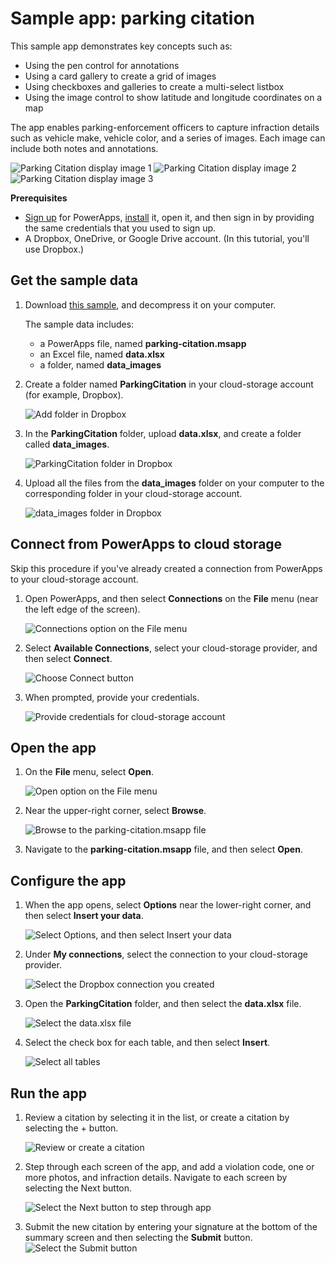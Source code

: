 <properties
    pageTitle="Sample app: parking citation | Microsoft PowerApps"
    description="Sample app with Excel in Dropbox as a data source"
    services=""
    suite="powerapps"
    documentationCenter="na"
    authors="merwanhade"
    manager="dwrede"
    editor=""
    tags=""/>

<tags
   ms.service="powerapps"
   ms.devlang="na"
   ms.topic="article"
   ms.tgt_pltfrm="na"
   ms.workload="na"
   ms.date="12/21/2015"
   ms.author="mhade"/>

# Sample app: parking citation #


This sample app demonstrates key concepts such as:

- Using the pen control for annotations
- Using a card gallery to create a grid of images
- Using checkboxes and galleries to create a multi-select listbox
- Using the image control to show latitude and longitude coordinates on a map

The app enables parking-enforcement officers to capture infraction details such as vehicle make, vehicle color, and a series of images. Each image can include both notes and annotations.

![Parking Citation display image 1](./media/samples-parking-citation/parking-citation-display-1.png)
![Parking Citation display image 2](./media/samples-parking-citation/parking-citation-display-2.png)
![Parking Citation display image 3](./media/samples-parking-citation/parking-citation-display-3.png)

**Prerequisites**

- [Sign up](signup-for-powerapps.md) for PowerApps, [install](http://aka.ms/powerappsinstall) it, open it, and then sign in by providing the same credentials that you used to sign up.
- A Dropbox, OneDrive, or Google Drive account. (In this tutorial, you'll use Dropbox.)

## Get the sample data ##
1. Download [this sample](http://aka.ms/parkingcitationsample), and decompress it on your computer.

	The sample data includes:

	- a PowerApps file, named **parking-citation.msapp**
	- an Excel file, named **data.xlsx**
	- a folder, named **data_images**

1. Create a folder named **ParkingCitation** in your cloud-storage account (for example, Dropbox).

	![Add folder in Dropbox](./media/samples-parking-citation/dropbox-create-folder.png)

1. In the **ParkingCitation** folder, upload **data.xlsx**, and create a folder called **data_images**.

	![ParkingCitation folder in Dropbox](./media/samples-parking-citation/dropbox-content-parkingcitation-folder.png)

1. Upload all the files from the **data_images** folder on your computer to the corresponding folder in your cloud-storage account.

	![data_images folder in Dropbox](./media/samples-parking-citation/dropbox-contents-data_images.png)

## Connect from PowerApps to cloud storage ##
Skip this procedure if you've already created a connection from PowerApps to your cloud-storage account.

1. Open PowerApps, and then select **Connections** on the **File** menu (near the left edge of the screen).

	![Connections option on the File menu](./media/samples-parking-citation/file-connections.png)

1.  Select **Available Connections**, select your cloud-storage provider, and then select **Connect**.

	![Choose Connect button](./media/samples-parking-citation/powerapps-dropbox-connect.png)

1. When prompted, provide your credentials.

	![Provide credentials for cloud-storage account](./media/samples-parking-citation/provide-credentials.png)

## Open the app ##

1. On the **File** menu, select **Open**.

	![Open option on the File menu](./media/samples-parking-citation/file-open.png)

1. Near the upper-right corner, select **Browse**.

	![Browse to the parking-citation.msapp file](./media/samples-parking-citation/browse-icon.png)

1. Navigate to the **parking-citation.msapp** file, and then select **Open**.

## Configure the app ##

1. When the app opens, select **Options** near the lower-right corner, and then select **Insert your data**.

	![Select Options, and then select Insert your data](./media/samples-parking-citation/powerapps-insert-your-data.png)

1. Under **My connections**, select the connection to your cloud-storage provider.

	![Select the Dropbox connection you created](./media/samples-parking-citation/powerapps-choose-dropbox-conn.png)

1. Open the **ParkingCitation** folder, and then select the **data.xlsx** file.

	![Select the data.xlsx file](./media/samples-parking-citation/powerapps-select-data-xlsx.png)

1. Select the check box for each table, and then select **Insert**.

	![Select all tables](./media/samples-parking-citation/powerapps-select-tables.png)

## Run the app ##

1. Review a citation by selecting it in the list, or create a citation by selecting the + button.

	![Review or create a citation](./media/samples-parking-citation/parking-citation-run-1.png)

2. Step through each screen of the app, and add a violation code, one or more photos, and infraction details. Navigate to each screen by selecting the Next button.

	![Select the Next button to step through app](./media/samples-parking-citation/parking-citation-run-2.png)

3. Submit the new citation by entering your signature at the bottom of the summary screen and then selecting the **Submit** button.  
![Select the Submit button](./media/samples-parking-citation/parking-citation-run-3.png)
